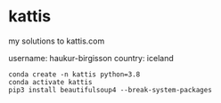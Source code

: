 # kattis

my solutions to kattis.com

username: haukur-birgisson
country: iceland


```
conda create -n kattis python=3.8
conda activate kattis
pip3 install beautifulsoup4 --break-system-packages
```
